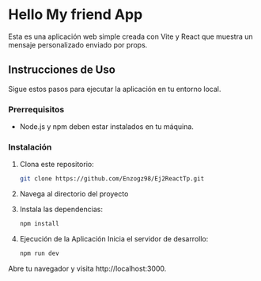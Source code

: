 # Hello My friend App

Esta es una aplicación web simple creada con Vite y React que muestra un mensaje personalizado enviado por props.

## Instrucciones de Uso

Sigue estos pasos para ejecutar la aplicación en tu entorno local.

### Prerrequisitos

- Node.js y npm deben estar instalados en tu máquina.

### Instalación

1. Clona este repositorio:

   ```bash
   git clone https://github.com/Enzogz98/Ej2ReactTp.git
2. Navega al directorio del proyecto
3. Instala las dependencias:
    ```bash
    npm install

4. Ejecución de la Aplicación
    Inicia el servidor de desarrollo:
    ```bash
   npm run dev
Abre tu navegador y visita http://localhost:3000.
